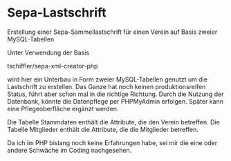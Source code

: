 # Sepa-Lastschrift
Erstellung einer Sepa-Sammellastschrift für einen Verein auf Basis zweier MySQL-Tabellen 

Unter Verwendung der Basis 

  tschiffler/sepa-xml-creator-php 
  
wird hier ein Unterbau in Form zweier MySQL-Tabellen genutzt um die Lastschrift zu erstellen. Das Ganze hat noch keinen produktionsreifen Status, führt aber schon mal in die richtige Richtung. Durch die Nutzung der Datenbank, könnte die Datenpflege per PHPMyAdmin erfolgen. Später kann eine Pflegeoberfläche ergänzt werden. 

Die Tabelle Stammdaten enthält die Attribute, die den Verein betreffen.
Die Tabelle Mitglieder enthält die Attribute, die die Mitglieder betreffen. 

Da ich im PHP bislang noch keine Erfahrungen habe, sei mir die eine oder andere Schwäche im Coding nachgesehen. 
